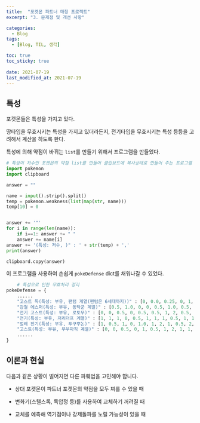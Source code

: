 ```yaml
---
title:  "포켓몬 파트너 매칭 프로젝트"
excerpt: "3. 문제점 및 개선 사항"

categories:
  - Blog
tags:
  - [Blog, TIL, 생각]

toc: true
toc_sticky: true
 
date: 2021-07-19
last_modified_at: 2021-07-19
---
```


## 

## 특성

포켓몬들은 특성을 가지고 있다.

땅타입을 무효시키는 특성을 가지고 있더라든지, 전기타입을 무효시키는 특성 등등을 고려해서 계산을 하도록 한다.

특성에 의해 약점이 바뀌는 `list`를 만들기 위해서 프로그램을 만들었다. 

```python
# 특성이 저수인 포켓몬의 약점 list를 만들어 클립보드에 복사상태로 만들어 주는 프로그램
import pokemon
import clipboard

answer = ""

name = input().strip().split()
temp = pokemon.weakness(list(map(str, name)))
temp[10] = 0


answer += '"'
for i in range(len(name)):
    if i==1: answer += " "
    answer += name[i]
answer += '(특성: 저수, )" : ' + str(temp) + ','
print(answer)

clipboard.copy(answer)
```

이 프로그램을 사용하여 손쉽게 `pokeDefense` dict를 채워나갈 수 있었다.

```python
    # 특성으로 인한 무효처리 정리
pokeDefense = {
    ......
    "고스트 독(특성: 부유, 팬텀 계열(팬텀은 6세대까지))" : [0, 0.0, 0.25, 0, 1, 0.25, 1, 2, 1, 1, 1, 1, 0.5, 1, 2, 1, 2, 0.5],
    "강철 에스퍼(특성: 부유, 동탁군 계열)" : [0.5, 1.0, 0, 0, 0.5, 1.0, 0.5, 2, 0.5, 2, 1, 1, 0.5, 0.5, 0.25, 0.5, 2, 0.5],
    "전기 고스트(특성: 부유, 로토무)" : [0, 0, 0.5, 0, 0.5, 0.5, 1, 2, 0.5, 1, 1, 0.5, 1, 1, 1, 1, 2, 1],
    "전기(특성: 부유, 저리더프 계열)" : [1, 1, 1, 0, 0.5, 1, 1, 1, 0.5, 1, 1, 0.5, 1, 1, 1, 1, 1, 1],
    "벌레 전기(특성: 부유, 투구뿌논)" : [1, 0.5, 1, 0, 1.0, 1, 2, 1, 0.5, 2, 1, 0.5, 0.5, 1, 1, 1, 1, 1],
    "고스트(특성: 부유, 무우마직 계열)" : [0, 0, 0.5, 0, 1, 0.5, 1, 2, 1, 1, 1, 1, 1, 1, 1, 1, 2, 1],
    ......
}
```





## 이론과 현실

다음과 같은 상황이 벌어지면 다른 파훼법을 고민해야 합니다.

- 상대 포켓몬이 파트너 포켓몬의 약점을 모두 찌를 수 있을 때

- 변화기(스텔스록, 독압정 등)를 사용하여 교체하기 꺼려질 때

- 교체를 예측해 역기점이나 강제돌파를 노릴 가능성이 있을 때



